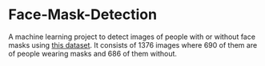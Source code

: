 # Face-Mask-Detection
A machine learning project to detect images of people with or without face masks using [this dataset](https://data-flair.s3.ap-south-1.amazonaws.com/Data-Science-Data/face-mask-dataset.zip). It consists of 1376 images where 690 of them are of people wearing masks and 686 of them without.
